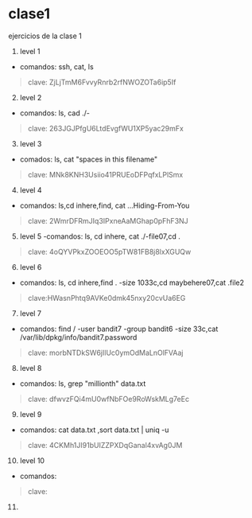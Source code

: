 # clase1
ejercicios de la clase 1  
1.  level 1
- comandos: ssh, cat, ls
>clave: ZjLjTmM6FvvyRnrb2rfNWOZOTa6ip5If
2.  level 2
- comandos: ls, cad ./-
>clave: 263JGJPfgU6LtdEvgfWU1XP5yac29mFx
3.  level 3
- comados: ls, cat "spaces in this filename"
>clave: MNk8KNH3Usiio41PRUEoDFPqfxLPlSmx
4.  level 4
- comandos: ls,cd inhere,find, cat ...Hiding-From-You 
>clave: 2WmrDFRmJIq3IPxneAaMGhap0pFhF3NJ
5.  level 5
-comandos: ls, cd inhere, cat ./-file07,cd .
>clave: 4oQYVPkxZOOEOO5pTW81FB8j8lxXGUQw
6.  level 6
- comandos: ls, cd inhere,find . -size 1033c,cd maybehere07,cat .file2
>clave:HWasnPhtq9AVKe0dmk45nxy20cvUa6EG
7.  level 7
- comandos: find / -user bandit7 -group bandit6 -size 33c,cat /var/lib/dpkg/info/bandit7.password
>clave: morbNTDkSW6jIlUc0ymOdMaLnOlFVAaj
8.  level 8
- comandos: ls, grep "millionth" data.txt
>clave: dfwvzFQi4mU0wfNbFOe9RoWskMLg7eEc
9.  level 9
- comandos: cat data.txt ,sort data.txt | uniq -u
>clave: 4CKMh1JI91bUIZZPXDqGanal4xvAg0JM
10. level 10
- comandos: 
>clave:
11.  
>
>
>
>
>
>




